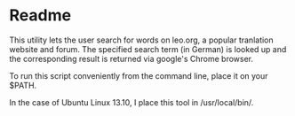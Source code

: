 Readme
==================

This utility lets the user search for words on leo.org, a popular tranlation website and forum. The specified search term (in German) is looked up and the corresponding result is returned via google's Chrome browser.

To run this script conveniently from the command line, place it on your $PATH.

In the case of Ubuntu Linux 13.10, I place this tool in /usr/local/bin/.
